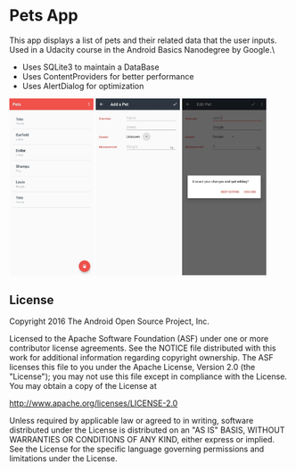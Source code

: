 Pets App
===================================

This app displays a list of pets and their related data that the user inputs.\
Used in a Udacity course in the Android Basics Nanodegree by Google.\
- Uses SQLite3 to maintain a DataBase
- Uses ContentProviders for better performance
- Uses AlertDialog for optimization


<img src="assets/Pets_1.jpg" width="30%"/>      <img src="assets/Pets_2.jpg" width="30%"/>     <img src="assets/Pets_3.jpg" width="30%"/>

License
-------

Copyright 2016 The Android Open Source Project, Inc.

Licensed to the Apache Software Foundation (ASF) under one or more contributor
license agreements.  See the NOTICE file distributed with this work for
additional information regarding copyright ownership.  The ASF licenses this
file to you under the Apache License, Version 2.0 (the "License"); you may not
use this file except in compliance with the License.  You may obtain a copy of
the License at

http://www.apache.org/licenses/LICENSE-2.0

Unless required by applicable law or agreed to in writing, software
distributed under the License is distributed on an "AS IS" BASIS, WITHOUT
WARRANTIES OR CONDITIONS OF ANY KIND, either express or implied.  See the
License for the specific language governing permissions and limitations under
the License.


